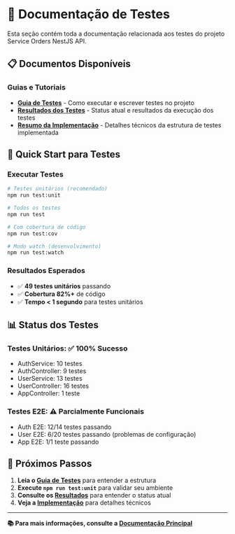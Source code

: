 # 🧪 Documentação de Testes

Esta seção contém toda a documentação relacionada aos testes do projeto Service Orders NestJS API.

## 📋 Documentos Disponíveis

### **Guias e Tutoriais**

- **[Guia de Testes](./TESTING_GUIDE.md)** - Como executar e escrever testes no projeto
- **[Resultados dos Testes](./TEST_RESULTS.md)** - Status atual e resultados da execução dos testes
- **[Resumo da Implementação](./TEST_IMPLEMENTATION_SUMMARY.md)** - Detalhes técnicos da estrutura de testes implementada

## 🚀 **Quick Start para Testes**

### **Executar Testes**

```bash
# Testes unitários (recomendado)
npm run test:unit

# Todos os testes
npm run test

# Com cobertura de código
npm run test:cov

# Modo watch (desenvolvimento)
npm run test:watch
```

### **Resultados Esperados**

- ✅ **49 testes unitários** passando
- ✅ **Cobertura 82%+** de código
- ✅ **Tempo < 1 segundo** para testes unitários

## 📊 **Status dos Testes**

### **Testes Unitários: ✅ 100% Sucesso**

- AuthService: 10 testes
- AuthController: 9 testes
- UserService: 13 testes
- UserController: 16 testes
- AppController: 1 teste

### **Testes E2E: ⚠️ Parcialmente Funcionais**

- Auth E2E: 12/14 testes passando
- User E2E: 6/20 testes passando (problemas de configuração)
- App E2E: 1/1 teste passando

## 🎯 **Próximos Passos**

1. **Leia o [Guia de Testes](./TESTING_GUIDE.md)** para entender a estrutura
2. **Execute `npm run test:unit`** para validar seu ambiente
3. **Consulte os [Resultados](./TEST_RESULTS.md)** para entender o status atual
4. **Veja a [Implementação](./TEST_IMPLEMENTATION_SUMMARY.md)** para detalhes técnicos

---

**📚 Para mais informações, consulte a [Documentação Principal](../README.md)**
